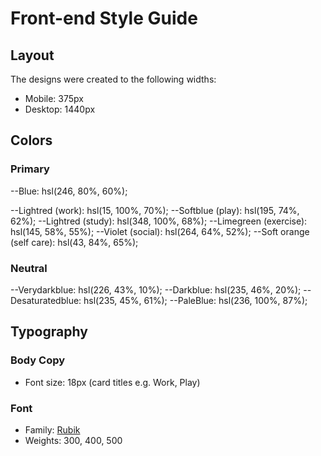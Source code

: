 # Front-end Style Guide

## Layout

The designs were created to the following widths:

- Mobile: 375px
- Desktop: 1440px

## Colors

### Primary

--Blue: hsl(246, 80%, 60%);

--Lightred (work): hsl(15, 100%, 70%);
--Softblue (play): hsl(195, 74%, 62%);
--Lightred (study): hsl(348, 100%, 68%);
--Limegreen (exercise): hsl(145, 58%, 55%);
--Violet (social): hsl(264, 64%, 52%);
--Soft orange (self care): hsl(43, 84%, 65%);

### Neutral

--Verydarkblue: hsl(226, 43%, 10%);
--Darkblue: hsl(235, 46%, 20%);
--Desaturatedblue: hsl(235, 45%, 61%);
--PaleBlue: hsl(236, 100%, 87%);

## Typography

### Body Copy

- Font size: 18px (card titles e.g. Work, Play)

### Font

- Family: [Rubik](https://fonts.google.com/specimen/Rubik)
- Weights: 300, 400, 500
